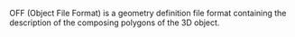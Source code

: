 OFF (Object File Format) is a geometry definition file format containing the description of the composing polygons of the 3D object.